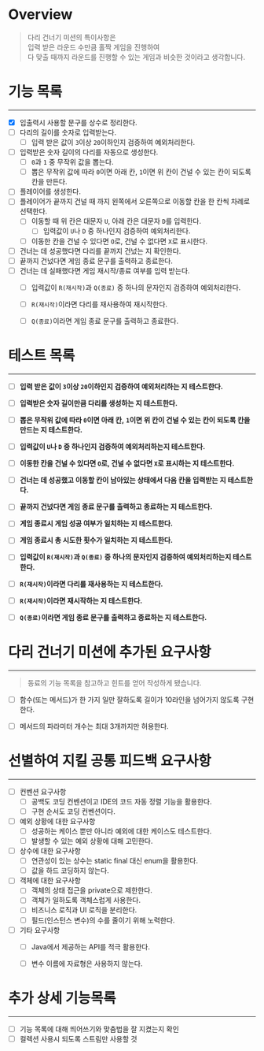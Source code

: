 # Overview
> 다리 건너기 미션의 특이사항은   
> 입력 받은 라운드 수만큼 홀짝 게임을 진행하여   
> 다 맞출 때까지 라운드를 진행할 수 있는 게임과 비슷한 것이라고 생각합니다.

# 기능 목록

----
- [x] 입출력시 사용할 문구를 상수로 정리한다.
- [ ] 다리의 길이를 숫자로 입력받는다.
    - [ ] 입력 받은 값이 `3`이상 `20`이하인지 검증하여 예외처리한다.
- [ ] 입력받은 숫자 길이의 다리를 자동으로 생성한다.
    - [ ] `0`과 `1` 중 무작위 값을 뽑는다.
    - [ ] 뽑은 무작위 값에 따라 `0`이면 아래 칸,
      `1`이면 위 칸이 건널 수 있는 칸이 되도록 칸을 만든다.
- [ ] 플레이어를 생성한다.
- [ ] 플레이어가 끝까지 건널 때 까지 왼쪽에서 오른쪽으로 이동할 칸을 한 칸씩 차례로 선택한다.
    - [ ] 이동할 때 위 칸은 대문자 `U`, 아래 칸은 대문자 `D`를 입력한다.
        - [ ] 입력값이 `U`나 `D` 중 하나인지 검증하여 예외처리한다.
    - [ ] 이동한 칸을 건널 수 있다면 `O`로, 건널 수 없다면 `X`로 표시한다.
- [ ] 건너는 데 성공했다면 다리를 끝까지 건넜는 지 확인한다.
- [ ] 끝까지 건넜다면 게임 종료 문구를 출력하고 종료한다.
- [ ] 건너는 데 실패했다면 게임 재시작/종료 여부를 입력 받는다.
    - [ ] 입력값이 `R(재시작)`과 `Q(종료)` 중 하나의 문자인지 검증하여 예외처리한다.
    - [ ] `R(재시작)`이라면 다리를 재사용하여 재시작한다.
    - [ ] `Q(종료)`이라면 게임 종료 문구를 출력하고 종료한다.


# 테스트 목록

---
- [ ] **입력 받은 값이 `3`이상 `20`이하인지 검증하여 예외처리하는 지 테스트한다.**
- [ ] **입력받은 숫자 길이만큼 다리를 생성하는 지 테스트한다.**
- [ ] **뽑은 무작위 값에 따라 `0`이면 아래 칸,**
  **`1`이면 위 칸이 건널 수 있는 칸이 되도록 칸을 만드는 지 테스트한다.**
- [ ] **입력값이 `U`나 `D` 중 하나인지 검증하여 예외처리하는지 테스트한다.**
- [ ] **이동한 칸을 건널 수 있다면 `O`로, 건널 수 없다면 `X`로 표시하는 지 테스트한다.**
- [ ] **건너는 데 성공했고 이동할 칸이 남아있는 상태에서 다음 칸을 입력받는 지 테스트한다.**
- [ ] **끝까지 건넜다면 게임 종료 문구를 출력하고 종료하는 지 테스트한다.**
- [ ] **게임 종료시 게임 성공 여부가 일치하는 지 테스트한다.**
- [ ] **게임 종료시 총 시도한 횟수가 일치하는 지 테스트한다.**
- [ ] **입력값이 `R(재시작)`과 `Q(종료)` 중 하나의 문자인지 검증하여 예외처리하는지 테스트한다.**
- [ ] **`R(재시작)`이라면 다리를 재사용하는 지 테스트한다.**
- [ ] **`R(재시작)`이라면 재시작하는 지 테스트한다.**
- [ ] **`Q(종료)`이라면 게임 종료 문구를 출력하고 종료하는 지 테스트한다.**



# 다리 건너기 미션에 추가된 요구사항

---
> 동료의 기능 목록을 참고하고 힌트를 얻어 작성하게 됐습니다.
- [ ] 함수(또는 메서드)가 한 가지 일만 잘하도록 길이가 10라인을 넘어가지 않도록 구현한다.
- [ ] 메서드의 파라미터 개수는 최대 3개까지만 허용한다.



# 선별하여 지킬 공통 피드백 요구사항

---
- [ ] 컨벤션 요구사항
    - [ ] 공백도 코딩 컨벤션이고 IDE의 코드 자동 정렬 기능을 활용한다.
    - [ ] 구현 순서도 코딩 컨벤션이다.
- [ ] 예외 상황에 대한 요구사항
    - [ ] 성공하는 케이스 뿐만 아니라 예외에 대한 케이스도 테스트한다.
    - [ ] 발생할 수 있는 예외 상황에 대해 고민한다.
- [ ] 상수에 대한 요구사항
    - [ ] 연관성이 있는 상수는 static final 대신 enum을 활용한다.
    - [ ] 값을 하드 코딩하지 않는다.
- [ ] 객체에 대한 요구사항
    - [ ] 객체의 상태 접근을 private으로 제한한다.
    - [ ] 객체가 일하도록 객체스럽게 사용한다.
    - [ ] 비즈니스 로직과 UI 로직을 분리한다.
    - [ ] 필드(인스턴스 변수)의 수를 줄이기 위해 노력한다.
- [ ] 기타 요구사항
    - [ ] Java에서 제공하는 API를 적극 활용한다.
    - [ ] 변수 이름에 자료형은 사용하지 않는다.



# 추가 상세 기능목록

---
- [ ] 기능 목록에 대해 띄어쓰기와 맞춤법을 잘 지켰는지 확인
- [ ] 컬렉션 사용시 되도록 스트림만 사용할 것
